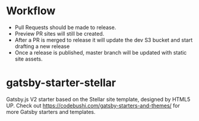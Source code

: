# Workflow
- Pull Requests should be made to release.
- Preview PR sites will still be created.
- After a PR is merged to release it will update the dev S3 bucket and start drafting a new release
- Once a release is published, master branch will be updated with static site assets.


# gatsby-starter-stellar
Gatsby.js V2 starter based on the Stellar site template, designed by HTML5 UP. Check out https://codebushi.com/gatsby-starters-and-themes/ for more Gatsby starters and templates.
